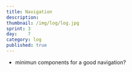 ```yaml
---
title: Navigation
description: 
thumbnail: /img/log/log.jpg
sprint: 3
day:	7
category: log
published: true
---
```


- minimun components for a good navigation?